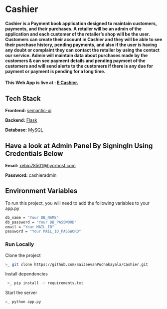 # Cashier

#### Cashier is a Payment book application designed to maintain customers, payments, and their purchases. A retailer will be an admin of the application and each customer of the retailer’s shop will be the user. Customers can create their account in Cashier and they will be able to see their purchase history, pending payments, and also if the user is having any doubt or complaint they can contact the retailer by using the contact our service. Admin will maintain data about purchases made by the customers & can see payment details and pending payment of the customers and will send alerts to the customers if there is any due for payment or payment is pending for a long time.


#### This Web App is live at : [E Cashier.](https://e-cashier.herokuapp.com/)

## Tech Stack

**Frontend:** [semantic-ui](https://semantic-ui.com/)

**Backend:** [Flask](https://flask.palletsprojects.com/en/2.0.x/)

**Database:** [MySQL](https://remotemysql.com/)

## Have a look at Admin Panel By SigningIn Using Credentials Below
**Email:** xebip78501@hyprhost.com

**Password:** cashieradmin

## Environment Variables
To run this project, you will need to add the following variables to your app.py

```bash
db_name = "Your DB_NAME"
db_password = "Your DB_PASSWORD"
email = "Your MAIL_ID"
password = "Your MAIL_ID_PASSWORD"
```


### Run Locally
Clone the project

```bash
>_ git clone https://github.com/SaiJeevanPuchakayala/Cashier.git
```

Install dependencies

```bash
 >_ pip install -r requirements.txt 
```

Start the server
```bash
>_ python app.py 
```
